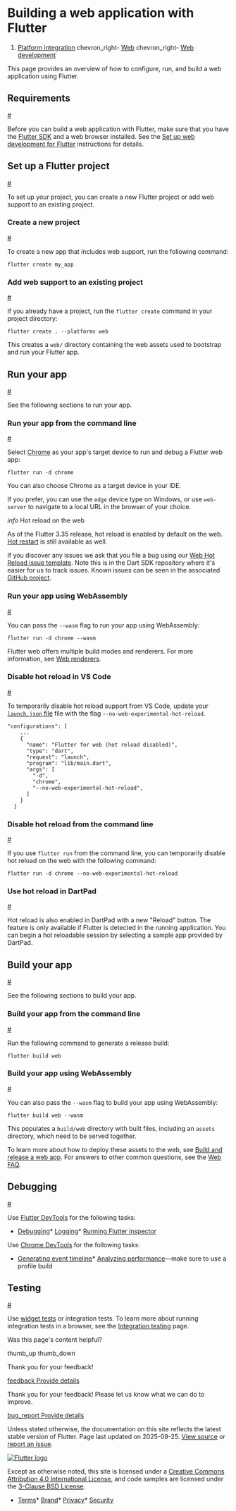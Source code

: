 Building a web application with Flutter
=======================================

1. [Platform integration](/platform-integration) chevron\_right- [Web](/platform-integration/web) chevron\_right- [Web development](/platform-integration/web/building)

This page provides an overview of how to configure, run, and build a web application using Flutter.

Requirements
------------

[#](#requirements)

Before you can build a web application with Flutter, make sure that you have the [Flutter SDK](/get-started) and a web browser installed. See the [Set up web development for Flutter](https://docs.flutter.dev/platform-integration/web/setup) instructions for details.

Set up a Flutter project
------------------------

[#](#set-up-a-flutter-project)

To set up your project, you can create a new Flutter project or add web support to an existing project.

### Create a new project

[#](#create-a-new-project)

To create a new app that includes web support, run the following command:

```
flutter create my_app
```

### Add web support to an existing project

[#](#add-web-support-to-an-existing-project)

If you already have a project, run the `flutter create` command in your project directory:

```
flutter create . --platforms web
```

This creates a `web/` directory containing the web assets used to bootstrap and run your Flutter app.

Run your app
------------

[#](#run-your-app)

See the following sections to run your app.

### Run your app from the command line

[#](#run-your-app-from-the-command-line)

Select [Chrome](https://www.google.com/chrome/) as your app's target device to run and debug a Flutter web app:

```
flutter run -d chrome
```

You can also choose Chrome as a target device in your IDE.

If you prefer, you can use the `edge` device type on Windows, or use `web-server` to navigate to a local URL in the browser of your choice.

*info* Hot reload on the web

As of the Flutter 3.35 release, hot reload is enabled by default on the web. [Hot restart](/tools/hot-reload) is still available as well.

If you discover any issues we ask that you file a bug using our [Web Hot Reload issue template](https://github.com/dart-lang/sdk/issues/new?template=5_web_hot_reload.yml). Note this is in the Dart SDK repository where it's easier for us to track issues. Known issues can be seen in the associated [GitHub project](https://github.com/orgs/dart-lang/projects/107/views/1).

### Run your app using WebAssembly

[#](#run-your-app-using-webassembly)

You can pass the `--wasm` flag to run your app using WebAssembly:

```
flutter run -d chrome --wasm
```

Flutter web offers multiple build modes and renderers. For more information, see [Web renderers](/platform-integration/web/renderers).

### Disable hot reload in VS Code

[#](#disable-hot-reload-in-vs-code)

To temporarily disable hot reload support from VS Code, update your [`launch.json` file](https://code.visualstudio.com/docs/debugtest/debugging-configuration) file with the flag `--no-web-experimental-hot-reload`.

```
"configurations": [
    ...
    {
      "name": "Flutter for web (hot reload disabled)",
      "type": "dart",
      "request": "launch",
      "program": "lib/main.dart",
      "args": [
        "-d",
        "chrome",
        "--no-web-experimental-hot-reload",
      ]
    }
  ]
```

### Disable hot reload from the command line

[#](#disable-hot-reload-from-the-command-line)

If you use `flutter run` from the command line, you can temporarily disable hot reload on the web with the following command:

```
flutter run -d chrome --no-web-experimental-hot-reload
```

### Use hot reload in DartPad

[#](#use-hot-reload-in-dartpad)

Hot reload is also enabled in DartPad with a new "Reload" button. The feature is only available if Flutter is detected in the running application. You can begin a hot reloadable session by selecting a sample app provided by DartPad.

Build your app
--------------

[#](#build-your-app)

See the following sections to build your app.

### Build your app from the command line

[#](#build-your-app-from-the-command-line)

Run the following command to generate a release build:

```
flutter build web
```

### Build your app using WebAssembly

[#](#build-your-app-using-webassembly)

You can also pass the `--wasm` flag to build your app using WebAssembly:

```
flutter build web --wasm
```

This populates a `build/web` directory with built files, including an `assets` directory, which need to be served together.

To learn more about how to deploy these assets to the web, see [Build and release a web app](/deployment/web). For answers to other common questions, see the [Web FAQ](/platform-integration/web/faq).

Debugging
---------

[#](#debugging)

Use [Flutter DevTools](/tools/devtools) for the following tasks:

* [Debugging](/tools/devtools/debugger)* [Logging](/tools/devtools/logging)* [Running Flutter inspector](/tools/devtools/inspector)

Use [Chrome DevTools](https://developers.google.com/web/tools/chrome-devtools) for the following tasks:

* [Generating event timeline](https://developers.google.com/web/tools/chrome-devtools/evaluate-performance/performance-reference)* [Analyzing performance](https://developers.google.com/web/tools/chrome-devtools/evaluate-performance)—make sure to use a profile build

Testing
-------

[#](#testing)

Use [widget tests](/testing/overview#widget-tests) or integration tests. To learn more about running integration tests in a browser, see the [Integration testing](/testing/integration-tests#test-in-a-web-browser) page.

Was this page's content helpful?

thumb\_up thumb\_down

Thank you for your feedback!

 [feedback Provide details](https://github.com/flutter/website/issues/new?template=1_page_issue.yml&&page-url=https://docs.flutter.dev/platform-integration/web/building/&page-source=https://github.com/flutter/website/tree/main/src/content/platform-integration/web/building.md)

Thank you for your feedback! Please let us know what we can do to improve.

 [bug\_report Provide details](https://github.com/flutter/website/issues/new?template=1_page_issue.yml&&page-url=https://docs.flutter.dev/platform-integration/web/building/&page-source=https://github.com/flutter/website/tree/main/src/content/platform-integration/web/building.md)

Unless stated otherwise, the documentation on this site reflects the latest stable version of Flutter. Page last updated on 2025-09-25. [View source](https://github.com/flutter/website/tree/main/src/content/platform-integration/web/building.md) or [report an issue](https://github.com/flutter/website/issues/new?template=1_page_issue.yml&&page-url=https://docs.flutter.dev/platform-integration/web/building/&page-source=https://github.com/flutter/website/tree/main/src/content/platform-integration/web/building.md "Report an issue with this page").

[![Flutter logo](/assets/images/branding/flutter/logo+text/horizontal/white.svg)](https://flutter.dev)

Except as otherwise noted, this site is licensed under a [Creative Commons Attribution 4.0 International License](https://creativecommons.org/licenses/by/4.0/), and code samples are licensed under the [3-Clause BSD License](https://opensource.org/licenses/BSD-3-Clause).

* [Terms](/tos "Terms of use")* [Brand](/brand "Brand usage guidelines")* [Privacy](https://policies.google.com/privacy "Privacy policy")* [Security](/security "Security philosophy and practices")

   